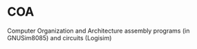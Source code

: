 # COA
Computer Organization and Architecture assembly programs (in GNUSim8085) and circuits (Logisim)
